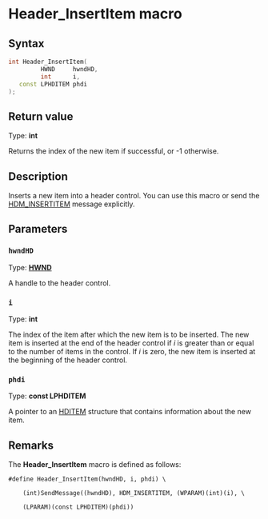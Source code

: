 # Header_InsertItem macro

## Syntax

```cpp
int Header_InsertItem(
         HWND     hwndHD,
         int      i,
   const LPHDITEM phdi
);
```

## Return value

Type: **int**

Returns the index of the new item if successful, or -1 otherwise.

## Description

Inserts a new item into a header control. You can use this macro or send the [HDM_INSERTITEM](https://learn.microsoft.com/windows/desktop/Controls/hdm-insertitem) message explicitly.

## Parameters

### `hwndHD`

Type: **[HWND](https://learn.microsoft.com/windows/desktop/WinProg/windows-data-types)**

A handle to the header control.

### `i`

Type: **int**

The index of the item after which the new item is to be inserted. The new item is inserted at the end of the header control if *i* is greater than or equal to the number of items in the control. If *i* is zero, the new item is inserted at the beginning of the header control.

### `phdi`

Type: **const LPHDITEM**

A pointer to an [HDITEM](https://learn.microsoft.com/windows/win32/api/commctrl/ns-commctrl-hditema) structure that contains information about the new item.

## Remarks

The **Header_InsertItem** macro is defined as follows:

``` syntax
#define Header_InsertItem(hwndHD, i, phdi) \

    (int)SendMessage((hwndHD), HDM_INSERTITEM, (WPARAM)(int)(i), \

    (LPARAM)(const LPHDITEM)(phdi))
```